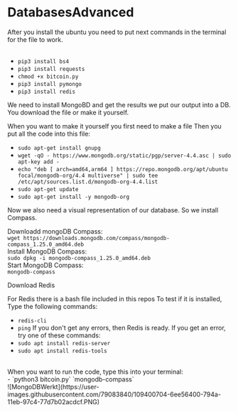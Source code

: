 # DatabasesAdvanced
After you install the ubuntu you need to put next commands in the terminal for the file to work.<br>
<br>
- `pip3 install bs4`
- `pip3 install requests`
- `chmod +x bitcoin.py`
- `pip3 install pymongo`
- `pip3 install redis`

We need to install MongoBD and get the results we put our output into a DB.
You download the file or make it yourself.

When you want to make it yourself you first need to make a file 
Then you put all the code into this file:
- `sudo apt-get install gnupg`
- `wget -qO - https://www.mongodb.org/static/pgp/server-4.4.asc | sudo apt-key add -`
- `echo "deb [ arch=amd64,arm64 ] https://repo.mongodb.org/apt/ubuntu focal/mongodb-org/4.4 multiverse" | sudo tee /etc/apt/sources.list.d/mongodb-org-4.4.list`
- `sudo apt-get update`
- `sudo apt-get install -y mongodb-org`

Now we also need a visual representation of our database.
So we install Compass.

Downloadd mongoDB Compass:<br>
`wget https://downloads.mongodb.com/compass/mongodb-compass_1.25.0_amd64.deb` <br>
Install MongoDB Compass:<br>
`sudo dpkg -i mongodb-compass_1.25.0_amd64.deb`<br>
Start MongoDB Compass:<br>
`mongodb-compass`<br>

Download Redis <br>

For Redis there is a bash file included in this repos 
To test if it is installed, Type the following commands:
- `redis-cli`
- `ping`
If you don't get any errors, then Redis is ready. 
If you get an error, try one of these commands:
- `sudo apt install redis-server`
- `sudo apt install redis-tools`
<br>
When you want to run the code, type this into your terminal: <br>
- `python3 bitcoin.py`
`mongodb-compass`<br>
![MongoDBWerkt](https://user-images.githubusercontent.com/79083840/109400704-6ee56400-794a-11eb-97c4-77d7b02acdcf.PNG)

